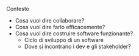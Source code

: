 
Contesto
- Cosa vuol dire collaborare?
- Cosa vuol dire farlo efficacemente?
- Cosa vuol dire costruire software funzionante? 
  - Ciclo di sviluppo di un software
  - Dove si incontrano i dev e gli stakeholder?

